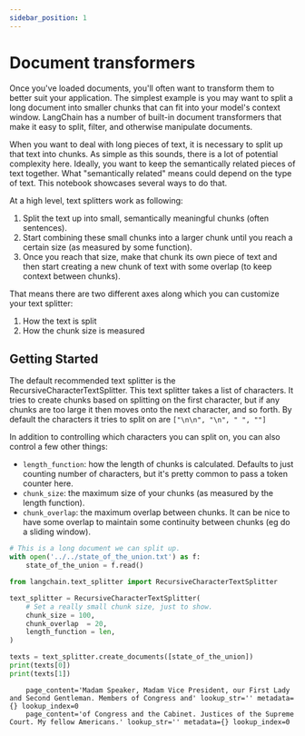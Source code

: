 ```yaml
---
sidebar_position: 1
---
```

# Document transformers

Once you've loaded documents, you'll often want to transform them to better suit your application. The simplest example
is you may want to split a long document into smaller chunks that can fit into your model's context window. LangChain
has a number of built-in document transformers that make it easy to split, filter, and otherwise manipulate documents.

When you want to deal with long pieces of text, it is necessary to split up that text into chunks.
As simple as this sounds, there is a lot of potential complexity here. Ideally, you want to keep the semantically related pieces of text together. What "semantically related" means could depend on the type of text.
This notebook showcases several ways to do that.

At a high level, text splitters work as following:

1. Split the text up into small, semantically meaningful chunks (often sentences).
2. Start combining these small chunks into a larger chunk until you reach a certain size (as measured by some function).
3. Once you reach that size, make that chunk its own piece of text and then start creating a new chunk of text with some overlap (to keep context between chunks).

That means there are two different axes along which you can customize your text splitter:

1. How the text is split
2. How the chunk size is measured

## Getting Started
The default recommended text splitter is the RecursiveCharacterTextSplitter. This text splitter takes a list of characters. It tries to create chunks based on splitting on the first character, but if any chunks are too large it then moves onto the next character, and so forth. By default the characters it tries to split on are `["\n\n", "\n", " ", ""]`

In addition to controlling which characters you can split on, you can also control a few other things:

- `length_function`: how the length of chunks is calculated. Defaults to just counting number of characters, but it's pretty common to pass a token counter here.
- `chunk_size`: the maximum size of your chunks (as measured by the length function).
- `chunk_overlap`: the maximum overlap between chunks. It can be nice to have some overlap to maintain some continuity between chunks (eg do a sliding window).

<!-- WARNING: THIS FILE WAS AUTOGENERATED! DO NOT EDIT! Instead, edit the notebook w/the location & name as this file. -->


```python
# This is a long document we can split up.
with open('../../state_of_the_union.txt') as f:
    state_of_the_union = f.read()
```


```python
from langchain.text_splitter import RecursiveCharacterTextSplitter
```


```python
text_splitter = RecursiveCharacterTextSplitter(
    # Set a really small chunk size, just to show.
    chunk_size = 100,
    chunk_overlap  = 20,
    length_function = len,
)
```


```python
texts = text_splitter.create_documents([state_of_the_union])
print(texts[0])
print(texts[1])
```

<CodeOutputBlock lang="python">

```
    page_content='Madam Speaker, Madam Vice President, our First Lady and Second Gentleman. Members of Congress and' lookup_str='' metadata={} lookup_index=0
    page_content='of Congress and the Cabinet. Justices of the Supreme Court. My fellow Americans.' lookup_str='' metadata={} lookup_index=0
```

</CodeOutputBlock>
